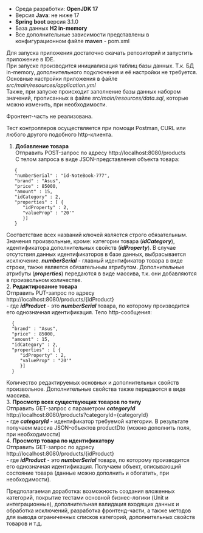 - Среда разработки: **OpenJDK 17**
- Версия **Java**: не ниже 17
- **Spring boot** версия 3.1.0
- База данных **H2 in-memory**
- Все дополнительные зависимости представлены в конфигурационном файле **maven** - pom.xml

Для запуска приложения достаточно скачать репозиторий и запустить приложение в IDE. \
При запуске производится инициализация таблиц базы данных. Т.к. БД in-memory, дополнительного подключения и её настройки не требуется. \
Основные настройки приложения в файле *src/main/resources/application.yml* \
Также, при запуске происходит заполнение базы данных набором значений, прописанных в файле *src/main/resources/data.sql*, которые можно изменить, при необходимости.

Фронтент-часть не реализована.

Тест контроллеров осуществляется при помощи Postman, CURL или любого другого подобного http-клиента. 
1. **Добавление товара** \
Отправить POST-запрос по адресу http://localhost:8080/products \
С телом запроса в виде JSON-представления объекта товара: 
```
   { 
   "numberSerial" : "id-NoteBook-777", 
   "brand" : "Asus", 
   "price" : 85000, 
   "amount" : 15, 
   "idCategory" : 2, 
   "properties" : [ { 
      "idProperty" : 2, 
      "valueProp" : "20'" 
      }] 
   }
   ```
Соответствие всех названий ключей является строго обязательным.
Значения произвольные, кроме:
категории товара (***idCategory***), идентификатора дополнительных свойств (***idProperty***).
В случае отсутствия данных идентификаторов в базе данных, выбрасывается исключение.
***numberSerial*** - главный идентификатор товара в виде строки, также является обязательным атрибутом.
Дополнительные атрибуты (***properties***) передаются в виде массива, т.к. они добавляются в произвольном количестве. \
2. **Редактирование товара** \
Отправить PUT-запрос по адресу http://localhost:8080/products/{idProduct} \
\- где ***idProduct*** - это ***numberSerial*** товара, по которому производится его однозначная идентификация.
Тело http-сообщения: 
```
  { 
  "brand" : "Asus", 
  "price" : 85000, 
  "amount" : 15, 
  "idCategory" : 2, 
  "properties" : [ { 
     "idProperty" : 2, 
     "valueProp" : "20'" 
     }] 
  } 
```
Количество редактируемых основных и дополнительных свойств произвольное.
Дополнительные свойства также передаются в виде массива. \
3. **Просмотр всех существующих товаров по типу** \
Отправить GET-запрос с параметром ***categoryId*** http://localhost:8080/products?categoryId={categoryId} \
\- где ***categoryId*** - идентификатор требуемой категории. В результате получаем массив JSON-объектов productDto (можно дополнить поля, при необходимости) \
4. **Просмотр товара по идентификатору** \
Отправить GET-запрос по адресу http://localhost:8080/products/{idProduct} \
\- где ***idProduct*** - это ***numberSerial*** товара, по которому производится его однозначная идентификация.
Получаем объект, описывающий состояние товара (данные можно дополнить и обогатить, при необходимости).

Предполагаемая доработка: возможность создания вложенных категорий, покрытие тестами основной бизнес-логики (Unit и интеграционные), дополнительная валидация входящих данных и обработка исключений, разработка фронтенд-части, а также методов для вывода ограниченных списков категорий, дополнительных свойств товаров и т.д.
